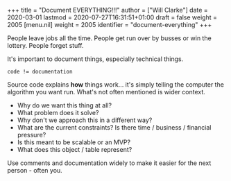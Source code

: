 +++
title = "Document EVERYTHING!!!"
author = ["Will Clarke"]
date = 2020-03-01
lastmod = 2020-07-27T16:31:51+01:00
draft = false
weight = 2005
[menu.nil]
  weight = 2005
  identifier = "document-everything"
+++

People leave jobs all the time. People get run over by busses or win the lottery. People forget stuff.

It's important to document things, especially technical things.

```nil
code != documentation
```

Source code explains **how** things work... it's simply telling the computer the algorithm you want run.
What's not often mentioned is wider context.

- Why do we want this thing at all?
- What problem does it solve?
- Why don't we approach this in a different way?
- What are the current constraints? Is there time / business / financial pressure?
- Is this meant to be scalable or an MVP?
- What does this object / table represent?

Use comments and documentation widely to make it easier for the next person - often you.
